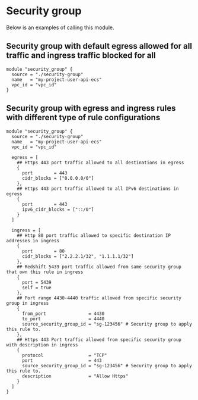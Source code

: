 # Security group
Below is an examples of calling this module.

## Security group with default egress allowed for all traffic and ingress traffic blocked for all
```
module "security_group" {
  source = "./security-group"
  name   = "my-project-user-api-ecs"
  vpc_id = "vpc_id"
}
```

## Security group with egress and ingress rules with different type of rule configurations
```
module "security_group" {
  source = "./security-group"
  name   = "my-project-user-api-ecs"
  vpc_id = "vpc_id"

  egress = [
    ## Https 443 port traffic allowed to all destinations in egress
    {
      port        = 443
      cidr_blocks = ["0.0.0.0/0"]
    },
    ## Https 443 port traffic allowed to all IPv6 destinations in egress
    {
      port        = 443
      ipv6_cidr_blocks = ["::/0"]
    }
  ]

  ingress = [
    ## Http 80 port traffic allowed to specific destination IP addresses in ingress
    {
      port        = 80
      cidr_blocks = ["2.2.2.1/32", "1.1.1.1/32"]
    },
    ## Redshift 5439 port traffic allowed from same security group that own this rule in ingress
    {
      port = 5439
      self = true
    },
    ## Port range 4430-4440 traffic allowed from specific security group in ingress
    {
      from_port                = 4430
      to_port                  = 4440
      source_security_group_id = "sg-123456" # Security group to apply this rule to.
    },
    ## Https 443 Port traffic allowed from specific security group with description in ingress
    {
      protocol                 = "TCP"
      port                     = 443
      source_security_group_id = "sg-123456" # Security group to apply this rule to.
      description              = "Allow Https"
    }
  ]
}
```